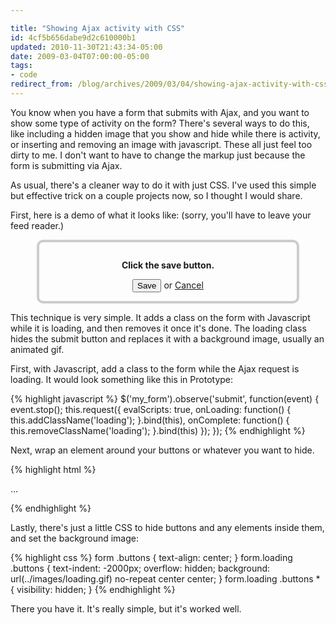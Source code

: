 ```yaml
---

title: "Showing Ajax activity with CSS"
id: 4cf5b656dabe9d2c610000b1
updated: 2010-11-30T21:43:34-05:00
date: 2009-03-04T07:00:00-05:00
tags:
- code
redirect_from: /blog/archives/2009/03/04/showing-ajax-activity-with-css/
---
```


You know when you have a form that submits with Ajax, and you want to show some type of activity on the form? There's several ways to do this, like including a hidden image that you show and hide while there is activity, or inserting and removing an image with javascript. These all just feel too dirty to me. I don't want to have to change the markup just because the form is submitting via Ajax.

As usual, there's a cleaner way to do it with just CSS. I've used this simple but effective trick on a couple projects now, so I thought I would share.

First, here is a demo of what it looks like: (sorry, you'll have to leave your feed reader.)

<form id="loading_example" class="example">
  <p style="text-align: center;"><strong>Click the save button.</strong></p>
  <div class="buttons">
    <input type="submit" value="Save"/>
    or <a href="#">Cancel</a>
  </div>
</form>

<style type="text/css">
  #loading_example {
    margin: 1em 3em;
    padding: 1em;
    border: 4px solid #CCC;
    border-radius: 10px;
    -moz-border-radius: 10px;
    -webkit-border-radius: 10px;
  }
  form.example .buttons { text-align: center; }
  form.example.loading .buttons {
    text-indent: -2000px;
    overflow: hidden;
    background: url(/assets/2009/3/4/loading.gif) no-repeat center center;
  }
  form.example.loading .buttons * { visibility: hidden; }
</style>

<script type="text/javascript">
$('loading_example').observe('submit', function(event) {
  event.stop();
  this.addClassName('loading');
  setTimeout(function() {
    this.removeClassName('loading');
  }.bind(this), 3000);
});
</script>

This technique is very simple. It adds a class on the form with Javascript while it is loading, and then removes it once it's done. The loading class hides the submit button and replaces it with a background image, usually an animated gif.

First, with Javascript, add a class to the form while the Ajax request is loading. It would look something like this in Prototype:

{% highlight javascript %}
$('my_form').observe('submit', function(event) {
  event.stop();
  this.request({
    evalScripts: true,
    onLoading:  function() { this.addClassName('loading'); }.bind(this),
    onComplete: function() { this.removeClassName('loading'); }.bind(this)
  });
});
{% endhighlight %}

Next, wrap an element around your buttons or whatever you want to hide.

{% highlight html %}
<form>
  <div class="buttons">…</div>
</form>
{% endhighlight %}

Lastly, there's just a little CSS to hide buttons and any elements inside them, and set the background image:

{% highlight css %}
form .buttons { text-align: center; }
form.loading .buttons {
  text-indent: -2000px;
  overflow: hidden;
  background: url(../images/loading.gif) no-repeat center center;
}
form.loading .buttons * { visibility: hidden; }
{% endhighlight %}

There you have it. It's really simple, but it's worked well.
